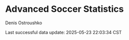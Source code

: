# Advanced Soccer Statistics
Denis Ostroushko

<!-- gfm -->

Last successful data update: 2025-05-23 22:03:34 CST
